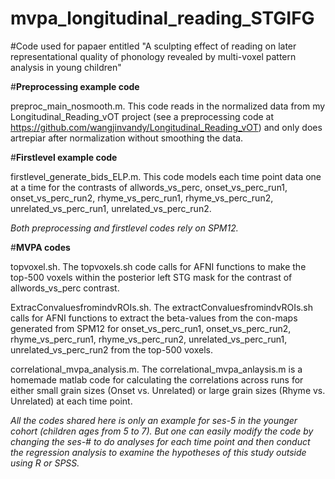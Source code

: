 # mvpa_longitudinal_reading_STGIFG

#Code used for papaer entitled "A sculpting effect of reading on later representational quality of phonology revealed by multi-voxel pattern analysis in young children" 

#**Preprocessing example code**

preproc_main_nosmooth.m. This code reads in the normalized data from my Longitudinal_Reading_vOT project (see a preprocessing code at https://github.com/wangjinvandy/Longitudinal_Reading_vOT) and only does artrepiar after normalization without smoothing the data. 

#**Firstlevel example code**

firstlevel_generate_bids_ELP.m. This code models each time point data one at a time for the contrasts of allwords_vs_perc, onset_vs_perc_run1, onset_vs_perc_run2, rhyme_vs_perc_run1, rhyme_vs_perc_run2, unrelated_vs_perc_run1, unrelated_vs_perc_run2. 

*Both preprocessing and firstlevel codes rely on SPM12.*

#**MVPA codes**

topvoxel.sh. The topvoxels.sh code calls for AFNI functions to make the top-500 voxels within the posterior left STG mask for the contrast of allwords_vs_perc contrast. 
	
ExtracConvaluesfromindvROIs.sh. The extractConvaluesfromindvROIs.sh calls for AFNI functions to extract the beta-values from the con-maps generated from SPM12 for onset_vs_perc_run1, onset_vs_perc_run2, rhyme_vs_perc_run1, rhyme_vs_perc_run2, unrelated_vs_perc_run1, unrelated_vs_perc_run2 from the top-500 voxels. 
	
correlational_mvpa_analysis.m. The correlational_mvpa_anlaysis.m is a homemade matlab code for calculating the correlations across runs for either small grain sizes (Onset vs. Unrelated) or large grain sizes (Rhyme vs. Unrelated) at each time point. 
	
*All the codes shared here is only an example for ses-5 in the younger cohort (children ages from 5 to 7). But one can easily modify the code by changing the ses-# to do analyses for each time point and then conduct the regression analysis to examine the hypotheses of this study outside using R or SPSS.* 
